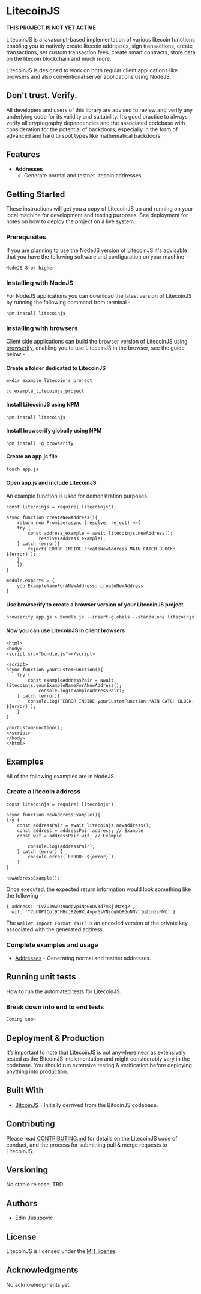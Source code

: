 # LitecoinJS 

**THIS PROJECT IS NOT YET ACTIVE**

LitecoinJS is a javascript-based implementation of various litecoin functions enabling you to natively create litecoin addresses, sign transactions, create transactions, set custom transaction fees, create smart contracts, store data on the litecoin blockchain and much more.

LitecoinJS is designed to work on both regular client applications like browsers and also conventional server applications using NodeJS.

## Don't trust. Verify.

All developers and users of this library are advised to review and verify any underlying code for its validity and suitability. It’s good practice to always verify all cryptography dependencies and the associated codebase with consideration for the potential of backdoors, especially in the form of advanced and hard to spot types like mathematical backdoors.

## Features

* **Addresses**
	* Generate normal and testnet litecoin addresses.

## Getting Started

These instructions will get you a copy of LitecoinJS up and running on your local machine for development and testing purposes. See deployment for notes on how to deploy the project on a live system.

### Prerequisites

If you are planning to use the NodeJS version of LitecoinJS it's advisable that you have the following software and configuration on your machine -

```
NodeJS 8 or higher 
```

### Installing with NodeJS

For NodeJS applications you can download the latest version of LitecoinJS by running the following command from terminal - 
```
npm install litecoinjs
```


### Installing with browsers
Client side applications can build the browser version of LitecoinJS using [browserify](http://browserify.org), enabling you to use LitecoinJS in the browser, see the guide below - 

#### Create a folder dedicated to LitecoinJS
```
mkdir example_litecoinjs_project
```
```
cd example_litecoinjs_project
```

#### Install LitecoinJS using NPM
```
npm install litecoinjs
```

#### Install browserify globally using NPM
```
npm install -g browserify
```

#### Create an app.js file 
```
touch app.js 
```

#### Open app.js and include LitecoinJS
An example function is used for demonstration purposes.
```
const litecoinjs = require('litecoinjs');

async function createNewAddress(){
    return new Promise(async (resolve, reject) =>{
    try {
        const address_example = await litecoinjs.newAddress(); 
            resolve(address_example); 
    } catch (error){
        reject(`ERROR INSIDE createNewAddress MAIN CATCH BLOCK: ${error}`); 
    }   
    }) 
}

module.exports = {
    yourExampleNameForANewAddress: createNewAddress 
}

```

#### Use browserify to create a browser version of your LitecoinJS project
```
browserify app.js > bundle.js --insert-globals --standalone litecoinjs
```

#### Now you can use LitecoinJS in client browsers
```
<html>
<body> 
<script src="bundle.js"></script>    
    
<script>
async function yourCustomFunction(){
    try {
        const exampleAddressPair = await litecoinjs.yourExampleNameForANewAddress(); 
            console.log(exampleAddressPair); 
    } catch (error){
        console.log(`ERROR INSIDE yourCustomFunction MAIN CATCH BLOCK: ${error}`); 
    }
}

yourCustomFunction(); 
</script>    
</body>
</html>
```




## Examples
All of the following examples are in NodeJS. 

### Create a litecoin address 

```
const litecoinjs = require('litecoinjs');

async function newAddressExample(){
try {
    const addressPair = await litecoinjs.newAddress();
    const address = addressPair.address; // Example
    const wif = addressPair.wif; // Example 
    
        console.log(addressPair); 
	} catch (error) {
		console.error(`ERROR: ${error}`);
	}
}

newAddressExample(); 
```

Once executed, the expected return information would look something like the following - 
```
{ address: 'LVZuJ9wD49Wdpvp4NpGoUV3d7mBj1MzKq2',
  wif: 'T7ubUPfCot9CHBcJ82eHXL4vpr5sVNsogbQ8GoNNVr1u2onzxNWC' }
```

The `Wallet Import Format (WIF)` is an encoded version of the private key associated with the generated address. 

### Complete examples and usage 

* [Addresses](https://gitlab.com/backcopy/litecoinjs/blob/master/doc/examples/ADDRESSES.md) - Generating normal and testnet addresses.

## Running unit tests

How to run the automated tests for LitecoinJS.

### Break down into end to end tests

```
Coming soon
```

## Deployment & Production

It’s important to note that LitecoinJS is not anywhere near as extensively tested as the BitcoinJS implementation and might considerably vary in the codebase. You should run extensive testing & verification before deploying anything into production.

## Built With

* [BitcoinJS](https://github.com/bitcoinjs/bitcoinjs-lib) - Initially derrived from the BitcoinJS codebase.


## Contributing

Please read [CONTRIBUTING.md](https://gitlab.com/backcopy/litecoinjs/blob/master/doc/CONTRIBUTING.md) for details on the LitecoinJS code of conduct, and the process for submitting pull & merge requests to LitecoinJS. 

## Versioning

No stable release, TBD.

## Authors

* Edin Jusupovic 


## License

LitecoinJS is licensed under the [MIT license](https://gitlab.com/backcopy/litecoinjs/raw/master/LICENSE).

## Acknowledgments

No acknowledgments yet. 

